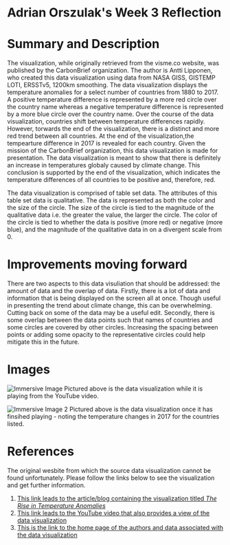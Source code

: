 **Adrian Orszulak's Week 3 Reflection**
===
Summary and Description
===
The visualization, while originally retrieved from the visme.co website, was published by the CarbonBrief organization. The author is Antti Lipponen, who created this data visualization using data from NASA GISS, GISTEMP LOTI, ERSSTv5, 1200km smoothing. The data visualization displays the temperature anomalies for a select number of countries from 1880 to 2017. A positive temperature difference is represented by a more red circle over the country name whereas a negative temperature difference is represented by a more blue circle over the country name. Over the course of the data visualization, countries shift between temperature differences rapidly. However, torwards the end of the visualization, there is a distinct and more red trend between all countries. At the end of the visualization,the tempearture difference in 2017 is revealed for each country. Given the mission of the CarbonBrief organization, this data visualization is made for presentation. The data visualization is meant to show that there is definitely an increase in temperatures globaly caused by climate change. This conclusion is supported by the end of the visualization, which indicates the temperature differences of all countries to be positive and, therefore, red. 

The data visualization is comprised of table set data. The attributes of this table set data is qualitative. The data is represented as both the color and the size of the circle. The size of the circle is tied to the magnitude of the qualitative data i.e. the greater the value, the larger the circle. The color of the circle is tied to whether the data is positive (more red) or negative (more blue), and the magnitude of the qualitative data in on a divergent scale from 0. 

Improvements moving forward
===
There are two aspects to this data visuliation that should be addressed: the amount of data and the overlap of data. Firstly, there is a lot of data and information that is being displayed on the screen all at once. Though useful in presenting the trend about climate change, this can be overwhelming. Cutting back on some of the data may be a useful edit. Secondly, there is some overlap between the data points such that names of countries and some circles are covered by other circles. Increasing the spacing between points or adding some opacity to the representative circles could help mitigate this in the future.

Images
===
![Immersive Image](IMAGE.week3)
Pictured above is the data visualization while it is playing from the YouTube video.

![Immersive Image 2](IMAGE2.week3)
Pictured above is the data visualization once it has finsihed playing - noting the temperature changes in 2017 for the countries listed.

References
===
The original wesbite from which the source data visualization cannot be found unfortunately. Please follow the links below to see the visualization and get further information.

1. [This link leads to the article/blog containing the visualization titled *The Rise in Temperature Anomalies*](https://visme.co/blog/climate-change-facts/)
2. [This link leads to the YouTube video that also provides a view of the data visualization](https://www.youtube.com/watch?v=7RygVNrKMs0)
3. [This is the link to the home page of the authors and data associated with the data visualization](https://www.carbonbrief.org/)